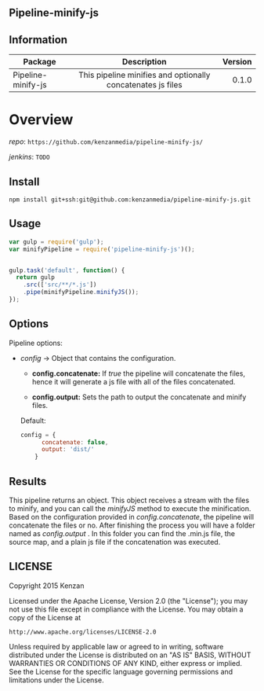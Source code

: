## Pipeline-minify-js


## Information

| Package       | Description   | Version|
| ------------- |:-------------:| -----:|
| Pipeline-minify-js| This pipeline minifies and optionally concatenates js files | 0.1.0 |

# Overview


_repo_: `https://github.com/kenzanmedia/pipeline-minify-js/`

_jenkins_: `TODO`

## Install
`npm install git+ssh:git@github.com:kenzanmedia/pipeline-minify-js.git`

## Usage
```javascript
var gulp = require('gulp');
var minifyPipeline = require('pipeline-minify-js')();


gulp.task('default', function() {
  return gulp
    .src(['src/**/*.js'])
    .pipe(minifyPipeline.minifyJS());
});
```

## Options

Pipeline options:
* _config_ -> Object that contains the configuration.

    + __config.concatenate:__ If _true_ the pipeline will concatenate the files, hence it will generate a js file with all of the files concatenated.

    + __config.output:__ Sets the path to output the concatenate and minify files.


  Default:
  ```javascript
  config = {
        concatenate: false,
        output: 'dist/'  
      }
  ```  

## Results

This pipeline returns an object. This object receives a stream with the files to minify, and you can call the _minifyJS_ method to execute the minification. Based on the configuration provided in _config.concatenate_, the pipeline will concatenate the files or no. After finishing the process you will have a folder named as _config.output_ . In this folder you can find the .min.js file, the source map, and a plain js file if the concatenation was executed.



## LICENSE
Copyright 2015 Kenzan

Licensed under the Apache License, Version 2.0 (the "License");
you may not use this file except in compliance with the License.
You may obtain a copy of the License at

    http://www.apache.org/licenses/LICENSE-2.0

Unless required by applicable law or agreed to in writing, software
distributed under the License is distributed on an "AS IS" BASIS,
WITHOUT WARRANTIES OR CONDITIONS OF ANY KIND, either express or implied.
See the License for the specific language governing permissions and
limitations under the License.